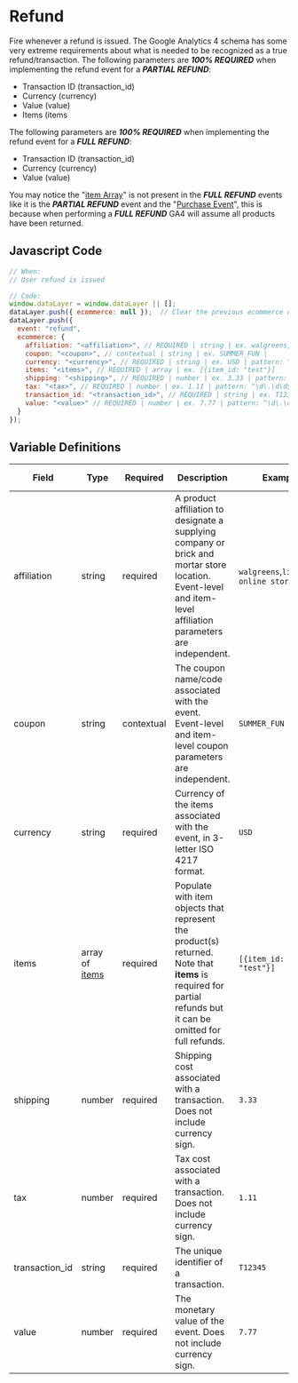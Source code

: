 # Refund

Fire whenever a refund is issued. The Google Analytics 4 schema has some very extreme requirements about what is needed to be recognized as a true refund/transaction. The following parameters are _**100% REQUIRED**_ when implementing the refund event for a _**PARTIAL REFUND**_:

- Transaction ID (transaction_id)
- Currency (currency)
- Value (value)
- Items (items

The following parameters are _**100% REQUIRED**_ when implementing the refund event for a _**FULL REFUND**_:

- Transaction ID (transaction_id)
- Currency (currency)
- Value (value)

You may notice the "[item Array](../../schemas/item.md)" is not present in the _**FULL REFUND**_ events like it is the _**PARTIAL REFUND**_ event and the "[Purchase Event](../../events/ecommerce/purchase.md)", this is because when performing a _**FULL REFUND**_ GA4 will assume all products have been returned.

## Javascript Code

```js
// When:
// User refund is issued

// Code:
window.dataLayer = window.dataLayer || [];
dataLayer.push({ ecommerce: null });  // Clear the previous ecommerce object.
dataLayer.push({
  event: "refund",
  ecommerce: {
    affiliation: "<affiliation>", // REQUIRED | string | ex. walgreens, listerine online store |
    coupon: "<coupon>", // contextual | string | ex. SUMMER_FUN |
    currency: "<currency>", // REQUIRED | string | ex. USD | pattern: ^[A-Z]{3}$ | min. 3, max. 3
    items: "<items>", // REQUIRED | array | ex. [{item_id: "test"}]
    shipping: "<shipping>", // REQUIRED | number | ex. 3.33 | pattern: ^\d\.\d\d$	| min. 0.00
    tax: "<tax>", // REQUIRED | number | ex. 1.11 | pattern: ^\d\.\d\d$	| min. 0.00
    transaction_id: "<transaction_id>", // REQUIRED | string | ex. T12345
    value: "<value>" // REQUIRED | number | ex. 7.77 | pattern: ^\d\.\d\d$ | min. 0.00
  }
});
```

## Variable Definitions

|Field|Type|Required|Description|Example|Pattern|Minimum Length|Maximum Length|Minimum|
| --- | --- | --- | --- | --- | --- | --- | --- | --- |
|affiliation|string|required|A product affiliation to designate a supplying company or brick and mortar store location. Event-level and item-level affiliation parameters are independent.|`walgreens`,`listerine online store`|||`100`|
|coupon|string|contextual|The coupon name/code associated with the event. Event-level and item-level coupon parameters are independent.|`SUMMER_FUN`|||`100`|
|currency|string|required|Currency of the items associated with the event, in 3-letter ISO 4217 format.|`USD`|`^[A-Z]{3}$`|`3`|`3`|
|items|array of [items](../../schemas/item.md)|required|Populate with item objects that represent the product(s) returned. Note that **items** is required for partial refunds but it can be omitted for full refunds.|`[{item_id: "test"}]`
|shipping|number|required|Shipping cost associated with a transaction. Does not include currency sign.|`3.33`|`^\d\.\d\d$`||`100`|`0.00`|
|tax|number|required|Tax cost associated with a transaction. Does not include currency sign.|`1.11`|`^\d\.\d\d$`||`100`|`0.00`|
|transaction_id|string|required|The unique identifier of a transaction.|`T12345`|||`100`|
|value|number|required|The monetary value of the event. Does not include currency sign.|`7.77`|`^\d\.\d\d$`||`100`|`0.00`|
